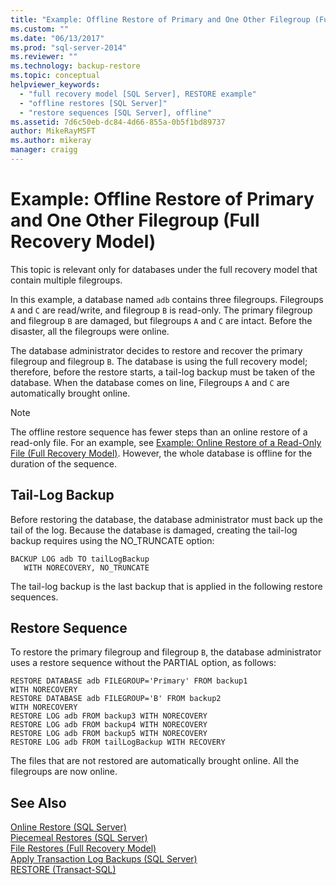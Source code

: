 ```yaml
---
title: "Example: Offline Restore of Primary and One Other Filegroup (Full Recovery Model) | Microsoft Docs"
ms.custom: ""
ms.date: "06/13/2017"
ms.prod: "sql-server-2014"
ms.reviewer: ""
ms.technology: backup-restore
ms.topic: conceptual
helpviewer_keywords: 
  - "full recovery model [SQL Server], RESTORE example"
  - "offline restores [SQL Server]"
  - "restore sequences [SQL Server], offline"
ms.assetid: 7d6c50eb-dc84-4d66-855a-0b5f1bd89737
author: MikeRayMSFT
ms.author: mikeray
manager: craigg
---
```

# Example: Offline Restore of Primary and One Other Filegroup (Full Recovery Model)
  This topic is relevant only for databases under the full recovery model that contain multiple filegroups.  
  
 In this example, a database named `adb` contains three filegroups. Filegroups `A` and `C` are read/write, and filegroup `B` is read-only. The primary filegroup and filegroup `B` are damaged, but filegroups `A` and `C` are intact. Before the disaster, all the filegroups were online.  
  
 The database administrator decides to restore and recover the primary filegroup and filegroup `B`. The database is using the full recovery model; therefore, before the restore starts, a tail-log backup must be taken of the database. When the database comes on line, Filegroups `A` and `C` are automatically brought online.  
  
> [!NOTE]  
>  The offline restore sequence has fewer steps than an online restore of a read-only file. For an example, see [Example: Online Restore of a Read-Only File &#40;Full Recovery Model&#41;](example-online-restore-of-a-read-only-file-full-recovery-model.md). However, the whole database is offline for the duration of the sequence.  
  
## Tail-Log Backup  
 Before restoring the database, the database administrator must back up the tail of the log. Because the database is damaged, creating the tail-log backup requires using the NO_TRUNCATE option:  
  
```  
BACKUP LOG adb TO tailLogBackup   
   WITH NORECOVERY, NO_TRUNCATE  
```  
  
 The tail-log backup is the last backup that is applied in the following restore sequences.  
  
## Restore Sequence  
 To restore the primary filegroup and filegroup `B`, the database administrator uses a restore sequence without the PARTIAL option, as follows:  
  
```  
RESTORE DATABASE adb FILEGROUP='Primary' FROM backup1   
WITH NORECOVERY  
RESTORE DATABASE adb FILEGROUP='B' FROM backup2   
WITH NORECOVERY  
RESTORE LOG adb FROM backup3 WITH NORECOVERY  
RESTORE LOG adb FROM backup4 WITH NORECOVERY  
RESTORE LOG adb FROM backup5 WITH NORECOVERY  
RESTORE LOG adb FROM tailLogBackup WITH RECOVERY  
```  
  
 The files that are not restored are automatically brought online. All the filegroups are now online.  
  
## See Also  
 [Online Restore &#40;SQL Server&#41;](online-restore-sql-server.md)   
 [Piecemeal Restores &#40;SQL Server&#41;](piecemeal-restores-sql-server.md)   
 [File Restores &#40;Full Recovery Model&#41;](file-restores-full-recovery-model.md)   
 [Apply Transaction Log Backups &#40;SQL Server&#41;](transaction-log-backups-sql-server.md)   
 [RESTORE &#40;Transact-SQL&#41;](/sql/t-sql/statements/restore-statements-transact-sql)  
  
  
